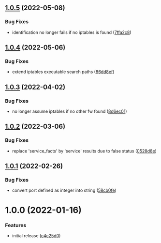 ## [1.0.5](https://github.com/de-it-krachten/ansible-role-firewall/compare/v1.0.4...v1.0.5) (2022-05-08)


### Bug Fixes

* identification no longer fails if no iptables is found ([7ffa2c8](https://github.com/de-it-krachten/ansible-role-firewall/commit/7ffa2c855a18dd7f5580e00d32d17eb7da4fcdfb))

## [1.0.4](https://github.com/de-it-krachten/ansible-role-firewall/compare/v1.0.3...v1.0.4) (2022-05-06)


### Bug Fixes

* extend iptables executable search paths ([86dd8ef](https://github.com/de-it-krachten/ansible-role-firewall/commit/86dd8ef83c0ce8219dc4ba473aea25e2a1dc98b1))

## [1.0.3](https://github.com/de-it-krachten/ansible-role-firewall/compare/v1.0.2...v1.0.3) (2022-04-02)


### Bug Fixes

* no longer assume iptables if no other fw found ([8d6ec01](https://github.com/de-it-krachten/ansible-role-firewall/commit/8d6ec019433a8352b2a536c9e4d5895e10484547))

## [1.0.2](https://github.com/de-it-krachten/ansible-role-firewall/compare/v1.0.1...v1.0.2) (2022-03-06)


### Bug Fixes

* replace 'service_facts' by 'service' results due to false status ([0528d8e](https://github.com/de-it-krachten/ansible-role-firewall/commit/0528d8ecbf4956e7b5a815aa5c65cd0c690bfba1))

## [1.0.1](https://github.com/de-it-krachten/ansible-role-firewall/compare/v1.0.0...v1.0.1) (2022-02-26)


### Bug Fixes

* convert port defined as integer into string ([58cb0fe](https://github.com/de-it-krachten/ansible-role-firewall/commit/58cb0fe497f1b491a5ecc00a902fa6aec5b64f32))

# 1.0.0 (2022-01-16)


### Features

* initial release ([c4c25d0](https://github.com/de-it-krachten/ansible-role-firewall/commit/c4c25d0ee57c21f38853fdacb9261c4f53189793))
